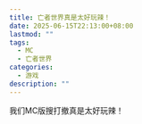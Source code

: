 ```yaml
---
title: 亡者世界真是太好玩辣！
date: 2025-06-15T22:13:00+08:00
lastmod: ""
tags:
  - MC
  - 亡者世界
categories:
  - 游戏
description: ""
---
```

我们MC版搜打撤真是太好玩辣！

